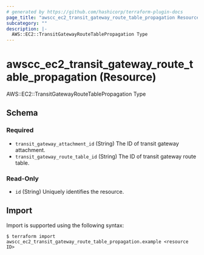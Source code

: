 ```yaml
---
# generated by https://github.com/hashicorp/terraform-plugin-docs
page_title: "awscc_ec2_transit_gateway_route_table_propagation Resource - terraform-provider-awscc"
subcategory: ""
description: |-
  AWS::EC2::TransitGatewayRouteTablePropagation Type
---
```


# awscc_ec2_transit_gateway_route_table_propagation (Resource)

AWS::EC2::TransitGatewayRouteTablePropagation Type



<!-- schema generated by tfplugindocs -->
## Schema

### Required

- `transit_gateway_attachment_id` (String) The ID of transit gateway attachment.
- `transit_gateway_route_table_id` (String) The ID of transit gateway route table.

### Read-Only

- `id` (String) Uniquely identifies the resource.

## Import

Import is supported using the following syntax:

```shell
$ terraform import awscc_ec2_transit_gateway_route_table_propagation.example <resource ID>
```
